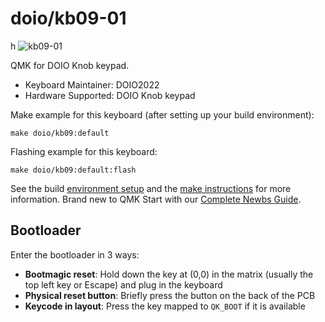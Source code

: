 # doio/kb09-01
h
![kb09-01](https://imgur.com/MVKeweC.png)

QMK for DOIO Knob keypad.

* Keyboard Maintainer: DOIO2022
* Hardware Supported: DOIO Knob keypad

Make example for this keyboard (after setting up your build environment):

    make doio/kb09:default

Flashing example for this keyboard:

    make doio/kb09:default:flash

See the build [environment setup](https://docs.qmk.fm/#/getting_started_build_tools) and the [make instructions](https://docs.qmk.fm/#/getting_started_make_guide) for more information. Brand new to QMK Start with our [Complete Newbs Guide](https://docs.qmk.fm/#/newbs).

## Bootloader

Enter the bootloader in 3 ways:

* **Bootmagic reset**: Hold down the key at (0,0) in the matrix (usually the top left key or Escape) and plug in the keyboard
* **Physical reset button**: Briefly press the button on the back of the PCB
* **Keycode in layout**: Press the key mapped to `QK_BOOT` if it is available
